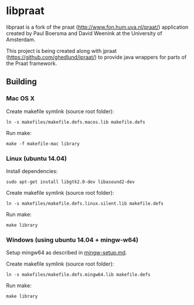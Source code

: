 # libpraat

libpraat is a fork of the praat (http://www.fon.hum.uva.nl/praat/) application created by Paul Boersma and David Weenink at the University of Amsterdam.

This project is being created along with jpraat (https://github.com/ghedlund/jpraat/) to provide java wrappers for parts of the Praat framework.

## Building

### Mac OS X

Create makefile symlink (source root folder):

```ln -s makefiles/makefile.defs.macos.lib makefile.defs```

Run make:

```make -f makefile-mac library```

### Linux (ubuntu 14.04)

Install dependencies:

```sudo apt-get install libgtk2.0-dev libasound2-dev```

Create makefile symlink (source root folder):

```ln -s makefiles/makefile.defs.linux.silent.lib makefile.defs```

Run make:

```make library```

### Windows (using ubuntu 14.04 + mingw-w64)

Setup mingw64 as described in [mingw-setup.md](./mingw-setup.md).

Create makefile symlink (source root folder):

```ln -s makefiles/makefile.defs.mingw64.lib makefile.defs```

Run make:

```make library```
